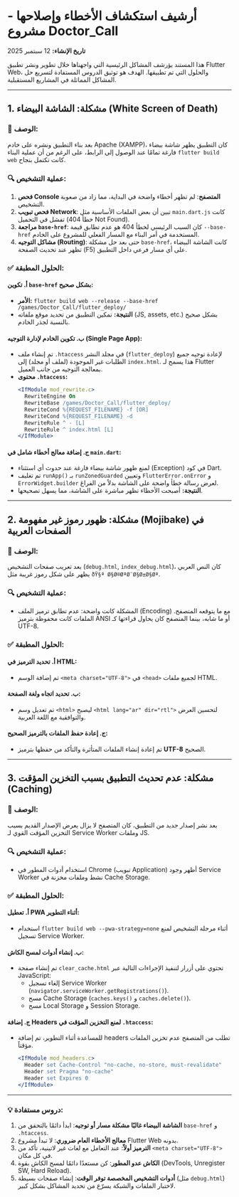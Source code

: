 # أرشيف استكشاف الأخطاء وإصلاحها - مشروع Doctor_Call

**تاريخ الإنشاء:** 12 سبتمبر 2025

هذا المستند يؤرشف المشاكل الرئيسية التي واجهناها خلال تطوير ونشر تطبيق Flutter Web، والحلول التي تم تطبيقها. الهدف هو توثيق الدروس المستفادة لتسريع حل المشاكل المماثلة في المشاريع المستقبلية.

---

## 1. مشكلة: الشاشة البيضاء (White Screen of Death)

### 📝 الوصف:
بعد بناء التطبيق ونشره على خادم Apache (XAMPP)، كان التطبيق يظهر شاشة بيضاء فارغة تمامًا عند الوصول إلى الرابط، على الرغم من أن عملية البناء `flutter build web` كانت تكتمل بنجاح.

### 🔍 عملية التشخيص:
1.  **فحص Console المتصفح**: لم تظهر أخطاء واضحة في البداية، مما زاد من صعوبة التشخيص.
2.  **فحص تبويب Network**: تبين أن بعض الملفات الأساسية مثل `main.dart.js` كانت تفشل في التحميل (خطأ 404 Not Found).
3.  **مراجعة `base-href`**: كان السبب الرئيسي لخطأ 404 هو عدم تطابق قيمة `--base-href` المستخدمة في أمر البناء مع المسار الفعلي للمشروع على الخادم.
4.  **مشاكل التوجيه (Routing)**: حتى بعد حل مشكلة `base-href`، كانت الشاشة البيضاء تظهر عند تحديث الصفحة (F5) على أي مسار فرعي داخل التطبيق.

### ✅ الحلول المطبقة:

#### أ. تكوين `base-href` بشكل صحيح:
- **الأمر:** `flutter build web --release --base-href /games/Doctor_Call/flutter_deploy/`
- **النتيجة:** تمكين التطبيق من تحديد موقع ملفاته (JS, assets, etc.) بشكل صحيح بالنسبة لجذر الخادم.

#### ب. تكوين الخادم لإدارة التوجيه (Single Page App):
- تم إنشاء ملف `.htaccess` في مجلد النشر (`flutter_deploy`) لإعادة توجيه جميع الطلبات غير الموجودة (لملف أو مجلد) إلى `index.html`. هذا يسمح لـ Flutter بمعالجة التوجيه من جانب العميل.
- **محتوى `.htaccess`:**
  ```apache
  <IfModule mod_rewrite.c>
    RewriteEngine On
    RewriteBase /games/Doctor_Call/flutter_deploy/
    RewriteCond %{REQUEST_FILENAME} -f [OR]
    RewriteCond %{REQUEST_FILENAME} -d
    RewriteRule ^ - [L]
    RewriteRule ^ index.html [L]
  </IfModule>
  ```

#### ج. إضافة معالج أخطاء شامل في `main.dart`:
- لمنع ظهور شاشة بيضاء فارغة عند حدوث أي استثناء (Exception) في كود Dart.
- تم تغليف `runApp()` بـ `runZonedGuarded` وتعيين `FlutterError.onError` و `ErrorWidget.builder` لعرض رسالة خطأ واضحة على الشاشة بدلاً من الفراغ.
- **النتيجة:** أصبحت الأخطاء تظهر مباشرة على الشاشة، مما يسهل تصحيحها.

---

## 2. مشكلة: ظهور رموز غير مفهومة (Mojibake) في الصفحات العربية

### 📝 الوصف:
بعد تعريب صفحات التشخيص (`debug.html`, `index_debug.html`)، كان النص العربي يظهر على شكل رموز غريبة مثل `ðŸ§ª Ø§Ø®ØªØ¨Ø§Ø±Ø§Øª`.

### 🔍 عملية التشخيص:
- المشكلة كانت واضحة: عدم تطابق ترميز الملف (Encoding) مع ما يتوقعه المتصفح. الملفات كانت محفوظة بترميز ANSI أو ما شابه، بينما المتصفح كان يحاول قراءتها كـ UTF-8.

### ✅ الحلول المطبقة:

#### أ. تحديد الترميز في HTML:
- تم إضافة الوسم `<meta charset="UTF-8">` في `<head>` لجميع ملفات HTML.

#### ب. تحديد اتجاه ولغة الصفحة:
- تم تعديل وسم `<html>` ليصبح `<html lang="ar" dir="rtl">` لتحسين العرض والتوافقية مع اللغة العربية.

#### ج. إعادة حفظ الملفات بالترميز الصحيح:
- تم إعادة إنشاء الملفات المتأثرة والتأكد من حفظها بترميز **UTF-8** الصحيح.

---

## 3. مشكلة: عدم تحديث التطبيق بسبب التخزين المؤقت (Caching)

### 📝 الوصف:
بعد نشر إصدار جديد من التطبيق، كان المتصفح لا يزال يعرض الإصدار القديم بسبب التخزين المؤقت القوي لـ Service Worker وملفات JS.

### 🔍 عملية التشخيص:
- استخدام أدوات المطور في Chrome (تبويب Application) أظهر وجود Service Worker نشط وملفات مخزنة في Cache Storage.

### ✅ الحلول المطبقة:

#### أ. تعطيل PWA أثناء التطوير:
- استخدام `flutter build web --pwa-strategy=none` أثناء مرحلة التشخيص لمنع تسجيل Service Worker.

#### ب. إنشاء أدوات لمسح الكاش:
- تم إنشاء صفحة `clear_cache.html` تحتوي على أزرار لتنفيذ الإجراءات التالية عبر JavaScript:
  - إلغاء تسجيل Service Worker (`navigator.serviceWorker.getRegistrations()`).
  - مسح Cache Storage (`caches.keys()` و `caches.delete()`).
  - مسح Local Storage و Session Storage.

#### ج. إضافة Headers لمنع التخزين المؤقت في `.htaccess`:
- للمساعدة أثناء التطوير، تم إضافة headers تطلب من المتصفح عدم تخزين الملفات مؤقتاً.
  ```apache
  <IfModule mod_headers.c>
    Header set Cache-Control "no-cache, no-store, must-revalidate"
    Header set Pragma "no-cache"
    Header set Expires 0
  </IfModule>
  ```

---

### 💡 دروس مستفادة:

1.  **الشاشة البيضاء غالبًا مشكلة مسار أو توجيه**: ابدأ دائمًا بالتحقق من `base-href` و `.htaccess`.
2.  **معالج الأخطاء العام ضروري**: لا تبدأ مشروع Flutter Web بدونه.
3.  **الترميز أولاً**: عند التعامل مع لغات غير لاتينية، تأكد من `<meta charset="UTF-8">` في كل مكان.
4.  **الكاش عدو المطور**: كن مستعدًا دائمًا لمسح الكاش بقوة (DevTools, Unregister SW, Hard Reload).
5.  **أدوات التشخيص المخصصة توفر الوقت**: إنشاء صفحات بسيطة (مثل `debug.html`) لاختبار الملفات والشبكة يسرّع من تحديد المشاكل بشكل كبير.
